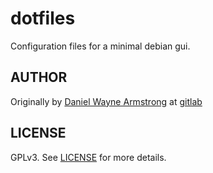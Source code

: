 # dotfiles

Configuration files for a minimal debian gui. 

## AUTHOR

Originally by [Daniel Wayne Armstrong](https://www.dwarmstrong.org) at [gitlab](https://gitlab.com/dwarmstrong/dotfiles)

## LICENSE

GPLv3. See [LICENSE](blob/master/LICENSE.md) for more details.
